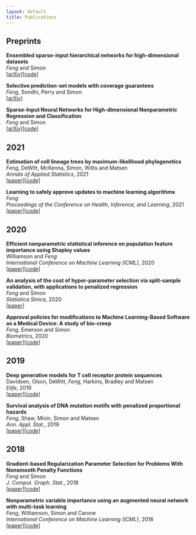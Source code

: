 ```yaml
---
layout: default
title: Publications
---
```


## Preprints
**Ensembled sparse-input hierarchical networks for high-dimensional datasets**<br />
*Feng* and Simon<br />
[\[arXiv\]](http://arxiv.org/abs/2005.04834)[\[code\]](https://github.com/jjfeng/easier_net)

**Selective prediction-set models with coverage guarantees**<br />
*Feng*, Sondhi, Perry and Simon<br />
[\[arXiv\]](http://arxiv.org/abs/1906.05473)

**Sparse-Input Neural Networks for High-dimensional Nonparametric Regression and Classification**<br />
*Feng* and Simon<br />
[\[arXiv\]](http://arxiv.org/abs/1711.07592)[\[code\]](https://github.com/jjfeng/spinn)

## 2021
**Estimation of cell lineage trees by maximum-likelihood phylogenetics**<br />
*Feng*, DeWitt, McKenna, Simon, Willis and Matsen<br />
*Annals of Applied Statistics*, 2021<br />
[\[paper\]](https://projecteuclid.org/journals/annals-of-applied-statistics/volume-15/issue-1/Estimation-of-cell-lineage-trees-by-maximum-likelihood-phylogenetics/10.1214/20-AOAS1400.short)[\[code\]](https://github.com/matsengrp/gapml)

**Learning to safely approve updates to machine learning algorithms**<br />
*Feng*<br />
*Proceedings of the Conference on Health, Inference, and Learning*, 2021<br />
[\[paper\]](https://doi.org/10.1145/3450439.3451864)[\[code\]](https://github.com/jjfeng/aACP_time_trends)

## 2020
**Efficient nonparametric statistical inference on population feature importance using Shapley values**<br />
Williamson and *Feng*<br />
*International Conference on Machine Learning (ICML)*, 2020<br />
[\[paper\]](http://proceedings.mlr.press/v119/williamson20a.html)[\[code\]](https://github.com/bdwilliamson/spvim_supplementary)

**An analysis of the cost of hyper-parameter selection via split-sample validation, with applications to penalized regression**<br />
*Feng* and Simon<br />
*Statistica Sinica*, 2020<br />
[\[paper\]](http://www3.stat.sinica.edu.tw/ss_newpaper/SS-2017-0310_na.pdf)

**Approval policies for modifications to Machine Learning-Based Software as a Medical Device: A study of bio-creep**<br />
*Feng*, Emerson and Simon<br />
*Biometrics*, 2020<br />
[\[paper\]](https://doi.org/10.1111/biom.13379)[\[code\]](https://github.com/jjfeng/aACP)

## 2019
**Deep generative models for T cell receptor protein sequences**<br />
Davidsen, Olson, DeWitt, *Feng*, Harkins, Bradley and Matsen<br />
*Elife*, 2019<br />
[\[paper\]](http://dx.doi.org/10.7554/eLife.46935)[\[code\]](https://github.com/matsengrp/vampire/)

**Survival analysis of DNA mutation motifs with penalized proportional hazards**<br />
*Feng*, Shaw, Minin, Simon and Matsen<br />
*Ann. Appl. Stat.*, 2019<br />
[\[paper\]](https://projecteuclid.org/euclid.aoas/1560758446)[\[code\]](https://github.com/matsengrp/samm)

## 2018
**Gradient-based Regularization Parameter Selection for Problems With Nonsmooth Penalty Functions**<br />
*Feng* and Simon<br />
*J. Comput. Graph. Stat.*, 2018<br />
[\[paper\]](https://doi.org/10.1080/10618600.2017.1390470)[\[code\]](https://github.com/jjfeng/nonsmooth-joint-opt)

**Nonparametric variable importance using an augmented neural network with multi-task learning**<br />
*Feng*, Williamson, Simon and Carone<br />
*International Conference on Machine Learning (ICML)*, 2018<br />
[\[paper\]](http://proceedings.mlr.press/v80/feng18a.html)[\[code\]](https://github.com/jjfeng/nnet_var_import)